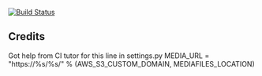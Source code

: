 [![Build Status](https://travis-ci.org/jamesahorne/milestone-4.svg?branch=master)](https://travis-ci.org/jamesahorne/milestone-4)




## Credits
Got help from CI tutor for this line in settings.py
MEDIA_URL = "https://%s/%s/" % (AWS_S3_CUSTOM_DOMAIN, MEDIAFILES_LOCATION)
